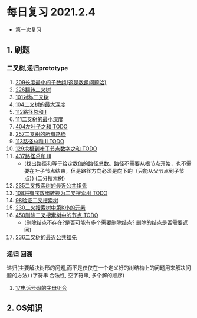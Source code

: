 # 每日复习 2021.2.4
- 第一次复习
## 1. 刷题
### 二叉树,递归prototype
1. [209长度最小的子数组(这是数组问题哈)](./lc/min_sub_array_len.go)
2. [226翻转二叉树](./lc/invert_tree.go)
3. [101对称二叉树](./lc/is_symmetric.go)
4. [104二叉树的最大深度](./lc/max_depth.go)
5. [112路径总和 I](./lc/has_path_sum.go)
6. [111二叉树的最小深度](./lc/min_depth.go)
7. [404左叶子之和 TODO](./lc/sum_of_left_leaves.go)
8. [257二叉树的所有路径](./lc/binary_tree_paths.go)
9. [113路径总和 II TODO](./lc/path_sum_two.go)
10. [129求根到叶子节点数字之和 TODO](./lc/sum_numbers.go)
11. [437路径总和 III  ](./lc/path_sum_three.go)
    - (找出路径和等于给定数值的路径总数。路径不需要从根节点开始，也不需要在叶子节点结束，但是路径方向必须是向下的（只能从父节点到子节点）)
      (二分搜索树)
12. [235二叉搜索树的最近公共祖先](./lc/binary_lowest_common_ancestor.go)
13. [108将有序数组转换为二叉搜索树 TODO](./lc/sorted_array_toBST.go)
14. [98验证二叉搜索树](./lc/is_validBST.go)
14. [230二叉搜索树中第K小的元素](./lc/kth_smallest.go)
15. [450删除二叉搜索树中的节点 TODO](./lc/delete_node.go)
    - (删除结点不存在?是否可能有多个需要删除结点?  删除的结点是否需要返回)
16. [236二叉树的最近公共祖先](./lc/lowest_common_ancestor.go)
### 递归 回溯
递归(主要解决树形的问题,而不是仅仅在一个定义好的树结构上的问题用来解决问题的方法)
(字符串 合法性, 空字符串, 多个解的顺序)
1. [17电话号码的字母组合](./lc/letter_combinations.go)

## 2. OS知识
